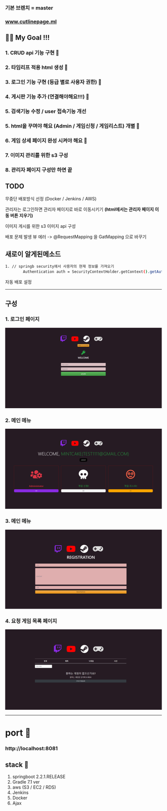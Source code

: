 ### 기본 브렌치  =  master
### www.cutlinepage.ml

## 🐹🐹  My Goal !!!

### 1. CRUD api 기능 구현 🙆
### 2. 타임리프 적용 html 생성 🙆
### 3. 로그인 기능 구현 (등급 별로 사용자 권한) 🙆
### 4. 게시판 기능 추가 (연결해야해요!!!) 🙆
### 5. 검색기능 수정 / user 접속기능 개선
### 5. html을 꾸며야 해요 (Admin / 게임신청 / 게임리스트) 개별 🙆
### 6. 게임 상세 페이지 완성 시켜야 해요 🙆
### 7. 이미지 관리를 위한 s3 구성
### 8. 관리자 페이지 구성만 하면 끝


## TODO

무중단 배포방식 선정 (Docker / Jenkins / AWS) 

관리자는 로그인하면 관리자 페이지로 바로 이동시키기 **(html에서는 관리자 페이지 이동 버튼 지우기)**

이미지 게시를 위한 s3 이미지 api 구성

배포 문제 발생 뷰 에러 -> @RequestMapping 을 GatMapping 으로 바꾸기 

## 새로이 알게된메소드
```bash
1. // springb security에서 사용자의 현재 정보를 가져오기
		Authentication auth = SecurityContextHolder.getContext().getAuthentication();
```

자동 배포 설정



 ------------------

## 구성

### 1. 로그인 페이지
![](./src/main/resources/image/html.png)

### 2. 메인 메뉴
![](./src/main/resources/image/main.png)

### 3. 메인 메뉴
![](./src/main/resources/image/ragi.png)

### 4. 요청 게임 목록 페이지
![](./src/main/resources/image/gallary.png)


---

# port 📱
### http://localhost:8081

## stack 🔨
1. springboot 2.2.1.RELEASE
2. Gradle 7.1 ver
3. aws (S3 / EC2 / RDS)
4. Jenkins
5. Docker
6. Ajax


